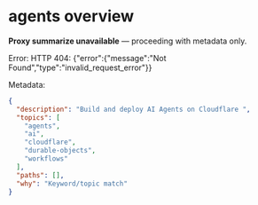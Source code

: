 # agents overview

**Proxy summarize unavailable** — proceeding with metadata only.

Error: HTTP 404: {"error":{"message":"Not Found","type":"invalid_request_error"}}

Metadata:
```json
{
  "description": "Build and deploy AI Agents on Cloudflare ",
  "topics": [
    "agents",
    "ai",
    "cloudflare",
    "durable-objects",
    "workflows"
  ],
  "paths": [],
  "why": "Keyword/topic match"
}
```